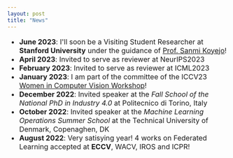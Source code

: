 ```yaml
---
layout: post
title: "News"
---
```


<ul style="font-size:medium">
    <li><b>June 2023</b>: I'll soon be a Visiting Student Researcher at <b>Stanford University</b> under the guidance of <a href="https://cs.stanford.edu/people/sanmi/" target="_blank" rel="noopener noreferrer">Prof. Sanmi Koyejo</a>! </li>
    <li><b>April 2023</b>: Invited to serve as reviewer at NeurIPS2023</li>
    <li><b>February 2023</b>: Invited to serve as reviewer at ICML2023</li>
    <li><b>January 2023</b>: I am part of the committee of the ICCV23 <a href="https://sites.google.com/view/wicviccv2023" target="_blank" rel="noopener noreferrer">Women in Computer Vision Workshop</a>!</li>
    <li><b>December 2022</b>: Invited speaker at the <i>Fall School of the National PhD in Industry 4.0</i> at Politecnico di Torino, Italy</li>
    <li><b>October 2022</b>: Invited speaker at the <i>Machine Learning Operations Summer School</i> at the Technical University of Denmark, Copenaghen, DK</li>
    <li><b>August 2022</b>: Very satisying year! 4 works on Federated Learning accepted at <b>ECCV</b>, WACV, IROS and ICPR!</li>
</ul>